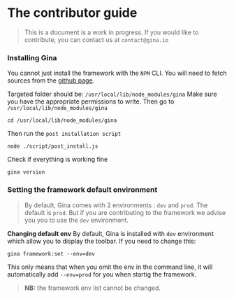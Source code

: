 # The contributor guide
> This is a document is a work in progress.
> If you would like to contribute, you can contact us at `contact@gina.io` 

### Installing Gina
You cannot just install the framework with the `NPM` CLI. You will need to fetch sources from the [github page](https://github.com/Rhinostone/gina).

Targeted folder should be: `/usr/local/lib/node_modules/gina`
Make sure you have the appropriate permissions to write.
Then go to `/usr/local/lib/node_modules/gina`
```tty
cd /usr/local/lib/node_modules/gina
```
Then run the `post installation script`
```tty
node ./script/post_install.js
```

Check if everything is working fine
```tty
gina version
```

### Setting the framework default environment
> By default, Gina comes with 2 environments : `dev` and `prod`. The default is `prod`. But if you are contributing to the framework we advise you you to use the `dev` environment.

__Changing default env__
By default, Gina is installed with `dev` environment which allow you to display the toolbar.
If you need to change this:
```tty
gina framework:set --env=dev
```

This only means that when you omit the env in the command line, it will automatically add `--env=prod` for you when startig the framework.

> __NB:__ the framework env list cannot be changed.

